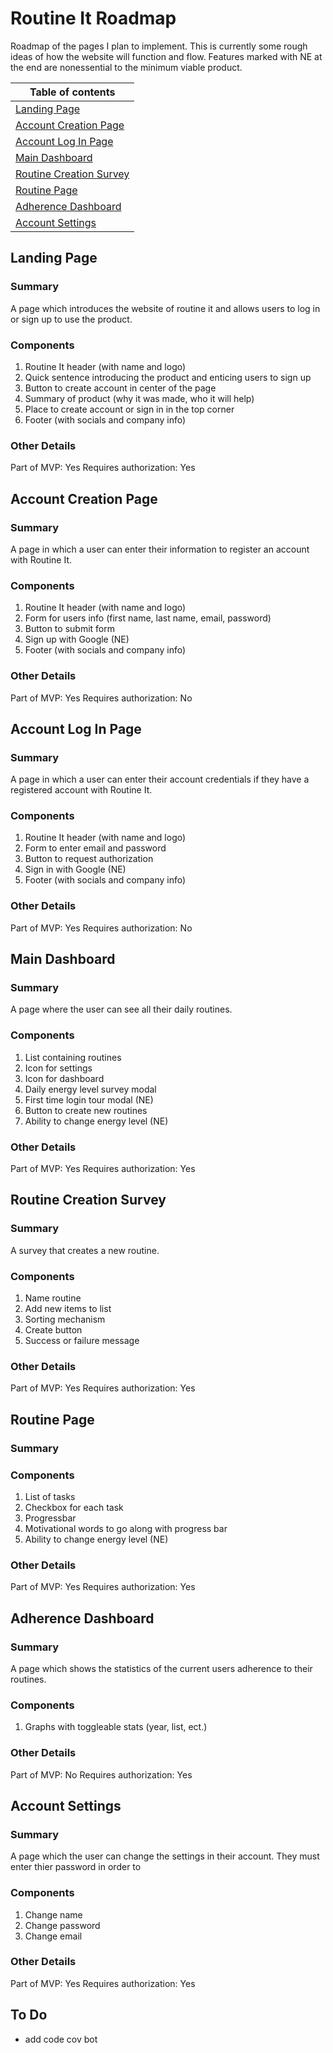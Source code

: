 # Routine It Roadmap

Roadmap of the pages I plan to implement. This is currently some rough ideas of how the website will function and flow.
Features marked with NE at the end are nonessential to the minimum viable product.

|Table of contents|
| --- |
| [Landing Page](#landing-page) |
| [Account Creation Page](#account-creation-page) |
| [Account Log In Page](#account-log-in-page) |
| [Main Dashboard](#main-dashboard) |
| [Routine Creation Survey](#routine-creation-survey) | 
| [Routine Page](#routine-page) |
| [Adherence Dashboard](#adherence-dashboard) |
| [Account Settings](#account-settings) |


## Landing Page

### Summary
A page which introduces the website of routine it and allows users to log in or sign up to use the product.

### Components
1. Routine It header (with name and logo)
2. Quick sentence introducing the product and enticing users to sign up
3. Button to create account in center of the page
4. Summary of product (why it was made, who it will help)
5. Place to create account or sign in in the top corner
6. Footer (with socials and company info)

### Other Details
Part of MVP: Yes
Requires authorization: Yes

## Account Creation Page

### Summary
A page in which a user can enter their information to register an account with Routine It.

### Components
1. Routine It header (with name and logo)
2. Form for users info (first name, last name, email, password)
3. Button to submit form
4. Sign up with Google (NE)
5. Footer (with socials and company info)

### Other Details
Part of MVP: Yes
Requires authorization: No

## Account Log In Page

### Summary
A page in which a user can enter their account credentials if they have a registered account with Routine It.

### Components
1. Routine It header (with name and logo)
2. Form to enter email and password
3. Button to request authorization
4. Sign in with Google (NE)
5. Footer (with socials and company info)

### Other Details
Part of MVP: Yes
Requires authorization: No

## Main Dashboard

### Summary
A page where the user can see all their daily routines.

### Components
1. List containing routines
2. Icon for settings
3. Icon for dashboard
4. Daily energy level survey modal
5. First time login tour modal (NE)
6. Button to create new routines
7. Ability to change energy level (NE)

### Other Details
Part of MVP: Yes
Requires authorization: Yes

## Routine Creation Survey

### Summary
A survey that creates a new routine.

### Components
1. Name routine
2. Add new items to list
3. Sorting mechanism
4. Create button
5. Success or failure message

### Other Details
Part of MVP: Yes
Requires authorization: Yes

## Routine Page

### Summary

### Components
1. List of tasks
2. Checkbox for each task
3. Progressbar 
4. Motivational words to go along with progress bar
5. Ability to change energy level (NE)

### Other Details
Part of MVP: Yes
Requires authorization: Yes

## Adherence Dashboard

### Summary
A page which shows the statistics of the current users adherence to their routines.

### Components
1. Graphs with toggleable stats (year, list, ect.)

### Other Details
Part of MVP: No
Requires authorization: Yes

## Account Settings

### Summary
A page which the user can change the settings in their account. They must enter thier password in order to 

### Components
1. Change name
2. Change password
3. Change email

### Other Details
Part of MVP: Yes
Requires authorization: Yes


## To Do
- add code cov bot